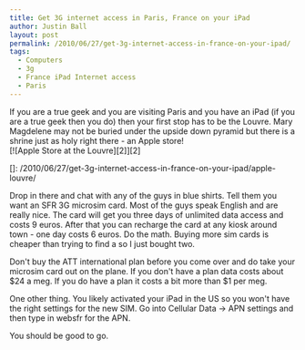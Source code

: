 ```yaml
---
title: Get 3G internet access in Paris, France on your iPad
author: Justin Ball
layout: post
permalink: /2010/06/27/get-3g-internet-access-in-france-on-your-ipad/
tags:
  - Computers
  - 3g
  - France iPad Internet access
  - Paris
---
```

If you are a true geek and you are visiting Paris and you have an iPad (if you are a true geek then you do) then your first stop has to be the Louvre. Mary Magdelene may not be buried under the upside down pyramid but there is a shrine just as holy right there - an Apple store!  
[![Apple Store at the Louvre][2]][2]

 []: /2010/06/27/get-3g-internet-access-in-france-on-your-ipad/apple-louvre/

Drop in there and chat with any of the guys in blue shirts. Tell them you want an SFR 3G microsim card. Most of the guys speak English and are really nice. The card will get you three days of unlimited data access and costs 9 euros. After that you can recharge the card at any kiosk around town - one day costs 6 euros. Do the math. Buying more sim cards is cheaper than trying to find a so I just bought two.

Don't buy the ATT international plan before you come over and do take your microsim card out on the plane. If you don't have a plan data costs about $24 a meg. If you do have a plan it costs a bit more than $1 per meg.

One other thing. You likely activated your iPad in the US so you won't have the right settings for the new SIM. Go into Cellular Data -> APN settings and then type in websfr for the APN. 

You should be good to go.